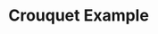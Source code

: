 <link rel="stylesheet" type="text/css" href="https://lively-kernel.org/lively4/swd21-croquet/demos/swd21/croquet/style.css" data-href="https://lively-kernel.org/lively4/swd21-croquet/demos/swd21/croquet/style.css">

<h1>Crouquet Example</h1>

<script>
    var frame = <iframe id="croquetFrame" src="https://lively-kernel.org/lively4/swd21-croquet/demos/swd21/croquet/diceFrame.html" style="height:250px;width:100%" name="iframe_a"></iframe>

    var result = <div id="result"></div>

    function clickFunction() {
      
      var x = frame.name;
      result.innerHTML = x
    }
    
    <div>
      {frame}
      {result}
      <button click={event => clickFunction()}>Try it</button>
      
    </div>
    
</script>

